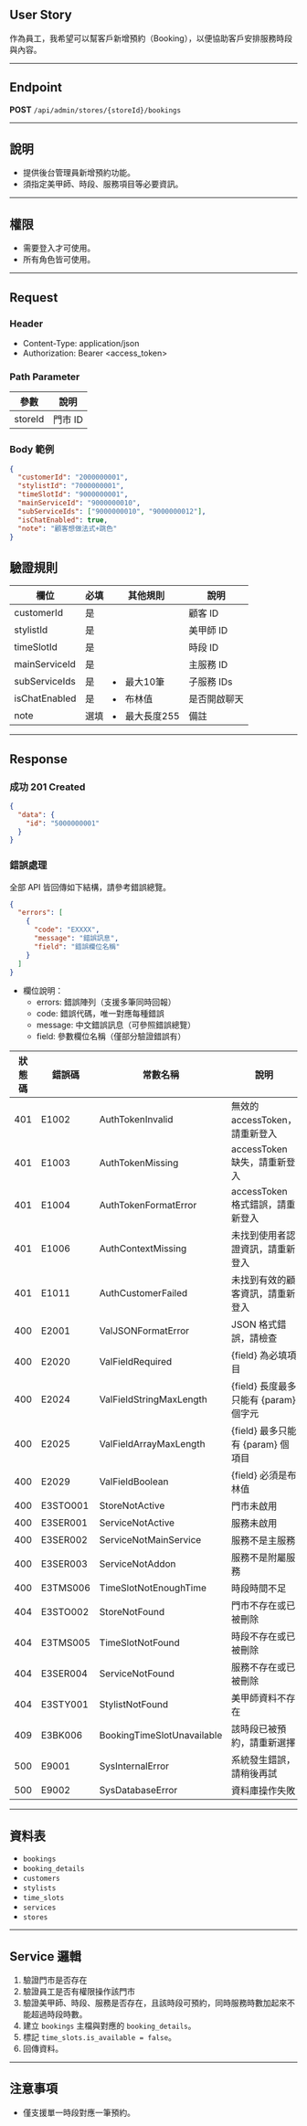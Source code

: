 ## User Story

作為員工，我希望可以幫客戶新增預約（Booking），以便協助客戶安排服務時段與內容。

---

## Endpoint

**POST** `/api/admin/stores/{storeId}/bookings`

---

## 說明

- 提供後台管理員新增預約功能。
- 須指定美甲師、時段、服務項目等必要資訊。

---

## 權限

- 需要登入才可使用。
- 所有角色皆可使用。

---

## Request

### Header

- Content-Type: application/json
- Authorization: Bearer <access_token>

### Path Parameter

| 參數    | 說明    |
| ------- | ------- |
| storeId | 門市 ID |

### Body 範例

```json
{
  "customerId": "2000000001",
  "stylistId": "7000000001",
  "timeSlotId": "9000000001",
  "mainServiceId": "9000000010",
  "subServiceIds": ["9000000010", "9000000012"],
  "isChatEnabled": true,
  "note": "顧客想做法式+跳色"
}
```

## 驗證規則

| 欄位          | 必填 | 其他規則        | 說明         |
| ------------- | ---- | --------------- | ------------ |
| customerId    | 是   |                 | 顧客 ID      |
| stylistId     | 是   |                 | 美甲師 ID    |
| timeSlotId    | 是   |                 | 時段 ID      |
| mainServiceId | 是   |                 | 主服務 ID    |
| subServiceIds | 是   | <li>最大10筆    | 子服務 IDs   |
| isChatEnabled | 是   | <li>布林值      | 是否開啟聊天 |
| note          | 選填 | <li>最大長度255 | 備註         |

---

## Response

### 成功 201 Created

```json
{
  "data": {
    "id": "5000000001"
  }
}
```

### 錯誤處理

全部 API 皆回傳如下結構，請參考錯誤總覽。

```json
{
  "errors": [
    {
      "code": "EXXXX",
      "message": "錯誤訊息",
      "field": "錯誤欄位名稱"
    }
  ]
}
```

- 欄位說明：
  - errors: 錯誤陣列（支援多筆同時回報）
  - code: 錯誤代碼，唯一對應每種錯誤
  - message: 中文錯誤訊息（可參照錯誤總覽）
  - field: 參數欄位名稱（僅部分驗證錯誤有）

| 狀態碼 | 錯誤碼   | 常數名稱                   | 說明                                  |
| ------ | -------- | -------------------------- | ------------------------------------- |
| 401    | E1002    | AuthTokenInvalid           | 無效的 accessToken，請重新登入        |
| 401    | E1003    | AuthTokenMissing           | accessToken 缺失，請重新登入          |
| 401    | E1004    | AuthTokenFormatError       | accessToken 格式錯誤，請重新登入      |
| 401    | E1006    | AuthContextMissing         | 未找到使用者認證資訊，請重新登入      |
| 401    | E1011    | AuthCustomerFailed         | 未找到有效的顧客資訊，請重新登入      |
| 400    | E2001    | ValJSONFormatError         | JSON 格式錯誤，請檢查                 |
| 400    | E2020    | ValFieldRequired           | {field} 為必填項目                    |
| 400    | E2024    | ValFieldStringMaxLength    | {field} 長度最多只能有 {param} 個字元 |
| 400    | E2025    | ValFieldArrayMaxLength     | {field} 最多只能有 {param} 個項目     |
| 400    | E2029    | ValFieldBoolean            | {field} 必須是布林值                  |
| 400    | E3STO001 | StoreNotActive             | 門市未啟用                            |
| 400    | E3SER001 | ServiceNotActive           | 服務未啟用                            |
| 400    | E3SER002 | ServiceNotMainService      | 服務不是主服務                        |
| 400    | E3SER003 | ServiceNotAddon            | 服務不是附屬服務                      |
| 400    | E3TMS006 | TimeSlotNotEnoughTime      | 時段時間不足                          |
| 404    | E3STO002 | StoreNotFound              | 門市不存在或已被刪除                  |
| 404    | E3TMS005 | TimeSlotNotFound           | 時段不存在或已被刪除                  |
| 404    | E3SER004 | ServiceNotFound            | 服務不存在或已被刪除                  |
| 404    | E3STY001 | StylistNotFound            | 美甲師資料不存在                      |
| 409    | E3BK006  | BookingTimeSlotUnavailable | 該時段已被預約，請重新選擇            |
| 500    | E9001    | SysInternalError           | 系統發生錯誤，請稍後再試              |
| 500    | E9002    | SysDatabaseError           | 資料庫操作失敗                        |

---

## 資料表

- `bookings`
- `booking_details`
- `customers`
- `stylists`
- `time_slots`
- `services`
- `stores`

---

## Service 邏輯

1. 驗證門市是否存在
2. 驗證員工是否有權限操作該門市
3. 驗證美甲師、時段、服務是否存在，且該時段可預約，同時服務時數加起來不能超過時段時數。
4. 建立 `bookings` 主檔與對應的 `booking_details`。
5. 標記 `time_slots.is_available = false`。
6. 回傳資料。

---

## 注意事項

- 僅支援單一時段對應一筆預約。
